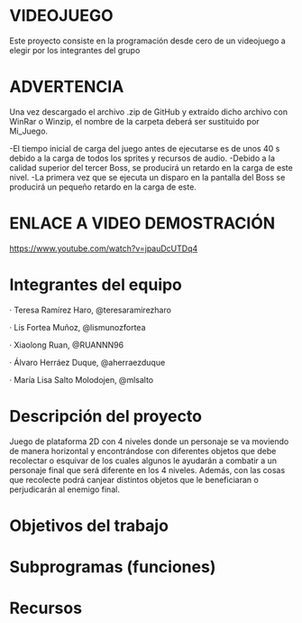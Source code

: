 # VIDEOJUEGO
Este proyecto consiste en la programación desde cero de un videojuego a elegir por los integrantes del grupo
# ADVERTENCIA
Una vez descargado el archivo .zip de GitHub y extraído dicho archivo con WinRar o Winzip, el nombre de la carpeta deberá ser sustituido por Mi_Juego.

-El tiempo inicial de carga del juego antes de ejecutarse es de unos 40 s debido a la carga de todos los sprites y recursos de audio.
-Debido a la calidad superior del tercer Boss, se producirá un retardo en la carga de este nivel.
-La primera vez que se ejecuta un disparo en la pantalla del Boss se producirá un pequeño retardo en la carga de este.

# ENLACE A VIDEO DEMOSTRACIÓN 
https://www.youtube.com/watch?v=jpauDcUTDq4

# Integrantes del equipo
· Teresa Ramírez Haro, @teresaramirezharo

· Lis Fortea Muñoz, @lismunozfortea

· Xiaolong Ruan, @RUANNN96

· Álvaro Herráez Duque, @aherraezduque

· María Lisa Salto Molodojen, @mlsalto

# Descripción del proyecto
Juego de plataforma 2D con 4 niveles donde un personaje se va moviendo de manera horizontal y encontrándose con diferentes objetos que debe recolectar o esquivar de los cuales algunos le ayudarán a combatir a un personaje final que será diferente en los 4 niveles. Además, con las cosas que recolecte podrá canjear distintos objetos que le beneficiaran o perjudicarán al enemigo final.

# Objetivos del trabajo
# Subprogramas (funciones)
# Recursos
